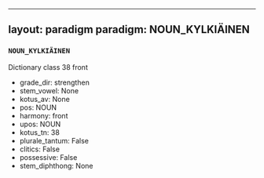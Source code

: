 
---
layout: paradigm
paradigm: NOUN_KYLKIÄINEN
---
### ` NOUN_KYLKIÄINEN `

Dictionary class 38 front
* grade_dir: strengthen
* stem_vowel: None
* kotus_av: None
* pos: NOUN
* harmony: front
* upos: NOUN
* kotus_tn: 38
* plurale_tantum: False
* clitics: False
* possessive: False
* stem_diphthong: None
